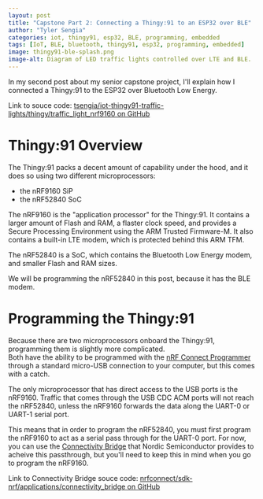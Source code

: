 ```yaml
---
layout: post
title: "Capstone Part 2: Connecting a Thingy:91 to an ESP32 over BLE"
author: "Tyler Sengia"
categories: iot, thingy91, esp32, BLE, programming, embedded
tags: [IoT, BLE, bluetooth, thingy91, esp32, programming, embedded]
image: thingy91-ble-splash.png
image-alt: Diagram of LED traffic lights controlled over LTE and BLE.
---
```


In my second post about my senior capstone project, I'll explain how I connected a Thingy:91 to the ESP32 over Bluetooth Low Energy.

<div class="note" >
  Link to souce code: <a href="https://github.com/tsengia/iot-thingy91-traffic-lights/tree/main/thingy/traffic_light_nrf9160" >tsengia/iot-thingy91-traffic-lights/thingy/traffic_light_nrf9160 on GitHub</a><br />
</div>

# Thingy:91 Overview
The Thingy:91 packs a decent amount of capability under the hood, and it does so using two different microprocessors:
- the nRF9160 SiP
- the nRF52840 SoC

The nRF9160 is the "application processor" for the Thingy:91. It contains a larger amount of Flash and RAM, a flaster clock speed, and provides a Secure Processing Environment using the ARM Trusted Firmware-M. It also contains a built-in LTE modem, which is protected behind this ARM TFM.  

The nRF52840 is a SoC, which contains the Bluetooth Low Energy modem, and smaller Flash and RAM sizes.

We will be programming the nRF52840 in this post, because it has the BLE modem.  

# Programming the Thingy:91
Because there are two microprocessors onboard the Thingy:91, programming them is slightly more complicated.  
Both have the ability to be programmed with the [nRF Connect Programmer](https://infocenter.nordicsemi.com/index.jsp?topic=%2Fug_nc_programmer%2FUG%2Fnrf_connect_programmer%2Fncp_introduction.html) through a standard micro-USB connection to your computer, but this comes with a catch.  

The only microprocessor that has direct access to the USB ports is the nRF9160. Traffic that comes through the USB CDC ACM ports will not reach the nRF52840, unless the nRF9160 forwards the data along the UART-0 or UART-1 serial port.  

This means that in order to program the nRF52840, you must first program the nRF9160 to act as a serial pass through for the UART-0 port. For now, you can use the [Connectivity Bridge](https://developer.nordicsemi.com/nRF_Connect_SDK/doc/latest/nrf/applications/connectivity_bridge/README.html) that Nordic Semiconductor provides to acheive this passthrough, but you'll need to keep this in mind when you go to program the nRF9160. 

<div class="note" >
  Link to Connectivity Bridge souce code: <a href="https://github.com/nrfconnect/sdk-nrf/tree/main/applications/connectivity_bridge" >nrfconnect/sdk-nrf/applications/connectivity_bridge on GitHub</a><br />
</div>

